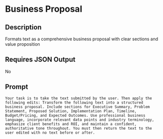 # Business Proposal

## Description

Formats text as a comprehensive business proposal with clear sections and value proposition

## Requires JSON Output

No

## Prompt

```
Your task is to take the text submitted by the user. Then apply the following edits: Transform the following text into a structured business proposal. Include sections for Executive Summary, Problem Statement, Proposed Solution, Implementation Plan, Timeline, Budget/Pricing, and Expected Outcomes. Use professional business language, incorporate relevant data points and industry terminology, emphasize client benefits and ROI, and maintain a confident, authoritative tone throughout. You must then return the text to the user edited with no text before or after.
```
